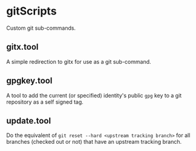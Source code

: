 # gitScripts


Custom git sub-commands.

## gitx.tool

A simple redirection to gitx for use as a git sub-command.

## gpgkey.tool

A tool to add the current (or specified) identity's public `gpg` key to a git repository as a self signed tag.


## update.tool

Do the equivalent of `git reset --hard <upstream tracking branch>` for all branches (checked out or not) that have an upstream tracking branch.
